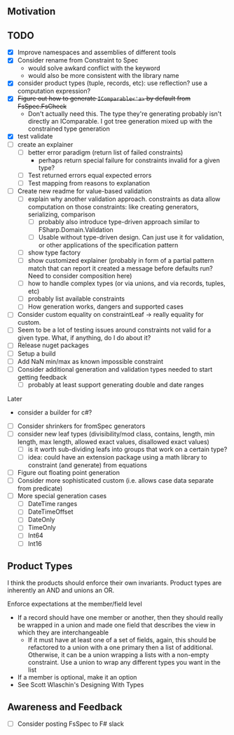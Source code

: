 ﻿
## Motivation


## TODO
- [x] Improve namespaces and assemblies of different tools
- [x] Consider rename from Constraint to Spec
  - would solve awkard conflict with the keyword
  - would also be more consistent with the library name
- [x] consider product types (tuple, records, etc): use reflection? use a computation expression? 
- [x] ~~Figure out how to generate `IComparable<'a>` by default from FsSpec.FsCheck~~
  - Don't actually need this. The type they're generating probably isn't directly an IComparable. I got tree generation mixed up with the constrained type generation
- [x] test validate
- [ ] create an explainer
  - [ ] better error paradigm (return list of failed constraints)
      - perhaps return special failure for constraints invalid for a given type?
  - [ ] Test returned errors equal expected errors
  - [ ] Test mapping from reasons to explanation
- [ ] Create new readme for value-based validation
  - [ ] explain why another validation approach. constraints as data allow computation on those constraints: like creating generators, serializing, comparison
    - [ ] probably also introduce type-driven approach similar to FSharp.Domain.Validation
    - [ ] Usable without type-driven design. Can just use it for validation, or other applications of the specification pattern
  - [ ] show type factory
  - [ ] show customized explainer (probably in form of a partial pattern match that can report it created a message before defaults run? Need to consider composition here)
  - [ ] how to handle complex types (or via unions, and via records, tuples, etc)
  - [ ] probably list available constraints
  - [ ] How generation works, dangers and supported cases
- [ ] Consider custom equality on constraintLeaf -> really equality for custom. 
- [ ] Seem to be a lot of testing issues around constraints not valid for a given type. What, if anything, do I do about it?
- [ ] Release nuget packages
- [ ] Setup a build
- [ ] Add NaN min/max as known impossible constraint
- [ ] Consider additional generation and validation types needed to start getting feedback
  - [ ] probably at least support generating double and date ranges

Later
- consider a builder for c#?
- [ ] Consider shrinkers for fromSpec generators
- [ ] consider new leaf types (divisibility/mod class, contains, length, min length, max length, allowed exact values, disallowed exact values)
  - [ ] is it worth sub-dividing leafs into groups that work on a certain type?
  - [ ] idea: could have an extension package using a math library to constraint (and generate) from equations
- [ ] Figure out floating point generation 
- [ ] Consider more sophisticated custom (i.e. allows case data separate from predicate)
- [ ] More special generation cases
  - [ ] DateTime ranges
  - [ ] DateTimeOffset
  - [ ] DateOnly
  - [ ] TimeOnly
  - [ ] Int64
  - [ ] Int16

## Product Types
I think the products should enforce their own invariants. Product types are inherently an AND and unions an OR. 

Enforce expectations at the member/field level
- If a record should have one member or another, then they should really be wrapped in a union and made one field that describes the view in which they are interchangeable
  - If it must have at least one of a set of fields, again, this should be refactored to a union with a one primary then a list of additional. Otherwise, it can be a union wrapping a lists with a non-empty constraint. Use a union to wrap any different types you want in the list
- If a member is optional, make it an option
- See Scott Wlaschin's Designing With Types

## Awareness and Feedback
- [ ] Consider posting FsSpec to F# slack